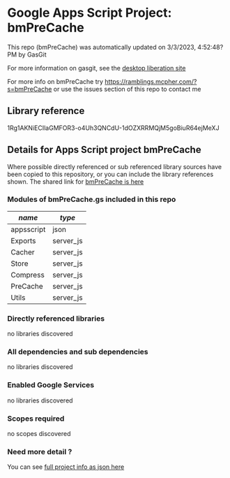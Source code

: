 # Google Apps Script Project: bmPreCache
This repo (bmPreCache) was automatically updated on 3/3/2023, 4:52:48?PM by GasGit

For more information on gasgit, see the [desktop liberation site](https://ramblings.mcpher.com/drive-sdk-and-github/migrategasgit/ "desktop liberation")

For more info on bmPreCache try https://ramblings.mcpher.com/?s=bmPreCache or use the issues section of this repo to contact me
## Library reference
1Rg1AKNiECIlaGMFOR3-o4Uh3QNCdU-1dOZXRRMQjM5goBiuR64ejMeXJ


## Details for Apps Script project bmPreCache
Where possible directly referenced or sub referenced library sources have been copied to this repository, or you can include the library references shown. 
The shared link for [bmPreCache is here](https://script.google.com/d/1Rg1AKNiECIlaGMFOR3-o4Uh3QNCdU-1dOZXRRMQjM5goBiuR64ejMeXJ/edit?usp=sharing "open in the GAS IDE")

### Modules of bmPreCache.gs included in this repo
*name*|*type*
--- | --- 
appsscript| json
Exports| server_js
Cacher| server_js
Store| server_js
Compress| server_js
PreCache| server_js
Utils| server_js
### Directly referenced libraries
no libraries discovered
### All dependencies and sub dependencies
no libraries discovered
### Enabled Google Services
no libraries discovered
### Scopes required
no scopes discovered
### Need more detail ?
You can see [full project info as json here](info.json)

